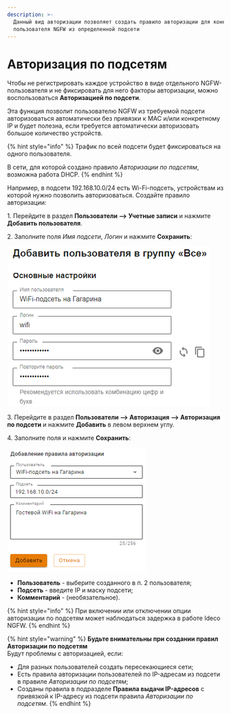 ```yaml
---
description: >-
  Данный вид авторизации позволяет создать правило авторизации для конкретного
  пользователя NGFW из определенной подсети
---
```


# Авторизация по подсетям

Чтобы не регистрировать каждое устройство в виде отдельного NGFW-пользователя и не фиксировать для него факторы авторизации, можно воспользоваться **Авторизацией по подсети**.

Эта функция позволит пользователю NGFW из требуемой подсети авторизоваться автоматически без привязки к MAC и/или конкретному IP и будет полезна, если требуется автоматически авторизовать большое количество устройств.

{% hint style="info" %}
Трафик по всей подсети будет фиксироваться на одного пользователя.

В сети, для которой создано правило _Авторизации по подсетям_, возможна работа DHCP.
{% endhint %}

Например, в подсети 192.168.10.0/24 есть Wi-Fi-подсеть, устройствам из которой нужно позволить авторизоваться. Создайте правило авторизации:

1\. Перейдите в раздел **Пользователи –> Учетные записи** и нажмите **Добавить пользователя**.

2\. Заполните поля _Имя подсети_, _Логин_ и нажмите **Сохранить**:

![](/.gitbook/assets/tree11.png)

3\. Перейдите в раздел **Пользователи –> Авторизация –> Авторизация по подсети** и нажмите **Добавить** в левом верхнем углу.

4\. Заполните поля и нажмите **Сохранить**:

![](/.gitbook/assets/authorization2.png)

* **Пользователь** - выберите созданного в п. 2 пользователя;
* **Подсеть** - введите IP и маску подсети;
* **Комментарий** - (необязательное).

{% hint style="info" %}
При включении или отключении опции авторизации по подсетям может наблюдаться задержка в работе Ideco NGFW.
{% endhint %}

{% hint style="warning" %}
**Будьте внимательны при создании правил Авторизации по подсетям**\
Будут проблемы с авторизацией, если:

* Для разных пользователей создать пересекающиеся сети;
* Есть правила авторизации пользователей по IP-адресам из подсети в правиле _Авторизации по подсетям_;
* Созданы правила в подразделе **Правила выдачи IP-адресов** с привязкой к IP-адресу из подсети правила _Авторизации по подсетям_.
{% endhint %}
